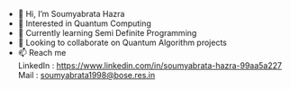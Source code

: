 - 👋 Hi, I’m Soumyabrata Hazra
- 👀 Interested in Quantum Computing
- 🌱 Currently learning Semi Definite Programming
- 💞️ Looking to collaborate on Quantum Algorithm projects
- 📫 Reach me \
LinkedIn : https://www.linkedin.com/in/soumyabrata-hazra-99aa5a227
Mail : soumyabrata1998@bose.res.in
<!---
soumya-s3/soumya-s3 is a ✨ special ✨ repository because its `README.md` (this file) appears on your GitHub profile.
You can click the Preview link to take a look at your changes.
--->
